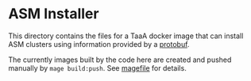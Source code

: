 # ASM Installer

This directory contains the files for a TaaA docker image that can install ASM clusters using information provided by a [protobuf](https://gke-internal.googlesource.com/taaa/protobufs/+/refs/heads/main/asm_installer/).

The currently images built by the code here are created and pushed manually by `mage build:push`. See [magefile](magefile.go) for details.
